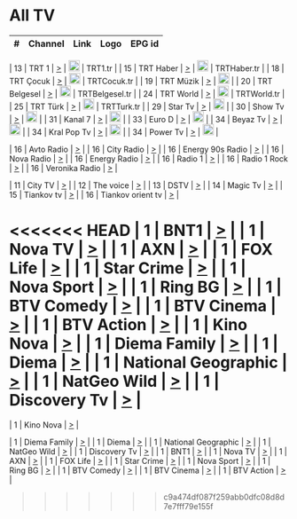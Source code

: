 <h1>All TV</h1>

| #   | Channel        | Link  | Logo | EPG id |
|:---:|:--------------:|:-----:|:----:|:------:|

| 13  | TRT 1            | [>](https://tv-trt1.medya.trt.com.tr/master.m3u8) | <img height="20" src="https://i.imgur.com/j786OLG.png"/> | TRT1.tr |
| 15  | TRT Haber        | [>](https://tv-trthaber.medya.trt.com.tr/master.m3u8) | <img height="20" src="https://i.imgur.com/OVfo8Ab.png"/> | TRTHaber.tr |
| 18  | TRT Çocuk        | [>](https://tv-trtcocuk.medya.trt.com.tr/master.m3u8) | <img height="20" src="https://i.imgur.com/QLFmD6d.png"/> | TRTCocuk.tr |
| 19  | TRT Müzik        | [>](https://tv-trtmuzik.medya.trt.com.tr/master.m3u8) | <img height="20" src="https://i.imgur.com/fIVFCEd.png"/> |
| 20  | TRT Belgesel     | [>](https://tv-trtbelgesel.medya.trt.com.tr/master.m3u8) | <img height="20" src="https://i.imgur.com/MGO87pe.png"/> | TRTBelgesel.tr |
| 24  | TRT World        | [>](https://tv-trtworld.medya.trt.com.tr/master.m3u8) | <img height="20" src="https://i.imgur.com/JEA2xpv.png"/> | TRTWorld.tr |
| 25  | TRT Türk         | [>](https://tv-trtturk.medya.trt.com.tr/master.m3u8) | <img height="20" src="https://i.imgur.com/OSTOQNw.png"/> | TRTTurk.tr |
| 29  | Star Tv   | [>](https://dogus-live.daioncdn.net/startv/startv_360p.m3u8) | <img height="20" src="https://i.imgur.com/IebUZx1.png"/> |
| 30  | Show Tv     | [>](https://ciner-live.daioncdn.net/showtv/showtv.m3u8) | <img height="20" src="https://i.imgur.com/IebUZx1.png"/> |
| 31  | Kanal 7     | [>](https://kanal7-live.daioncdn.net/kanal7/kanal7.m3u8) | <img height="20" src="https://i.imgur.com/IebUZx1.png"/> |
| 33  | Euro D    | [>](https://www.youtube.com/user/KanalD/live) | <img height="20" src="https://i.imgur.com/IebUZx1.png"/> |
| 34  | Beyaz Tv     | [>](https://beyaztv-live.daioncdn.net/beyaztv/beyaztv.m3u8) | <img height="20" src="https://i.imgur.com/IebUZx1.png"/> |
| 34  | Kral Pop Tv     | [>](https://www.youtube.com/watch?v=GuFTuKoXepw) | <img height="20" src="https://i.imgur.com/IebUZx1.png"/> |
| 34  | Power Tv     | [>](https://livetv.powerapp.com.tr/powerTV/powerhd.smil/chunklist.m3u8) | <img height="20" src="https://i.imgur.com/IebUZx1.png"/> |

| 16  | Avto Radio | [>](http://stream.metacast.eu/avtoradio.mp3.m3u) |
| 16  | City Radio | [>](http://stream.metacast.eu/city.aac.m3u) |
| 16  | Energy 90s Radio | [>](http://stream.metacast.eu/energy-90s.m3u) |
| 16  | Nova Radio | [>](http://stream.metacast.eu/nova.aac.m3u) |
| 16  | Energy Radio | [>](http://stream.metacast.eu/nrj.aac.m3u) |
| 16  | Radio 1 | [>](http://stream.metacast.eu/radio1.aac.m3u) |
| 16  | Radio 1 Rock | [>](http://stream.metacast.eu/radio1rock.aac.m3u) |
| 16  | Veronika Radio | [>](http://stream.metacast.eu/veronika.aac.m3u) |

| 11  | City TV | [>](https://tv.city.bg/play/tshls/citytv/index.m3u8) |
| 12  | The voice | [>](https://bss1.neterra.tv/thevoice/thevoice.m3u8) |
| 13  | DSTV | [>](http://46.249.95.140:8081/hls/data.m3u8) |
| 14  | Magic Tv | [>](https://bss1.neterra.tv/magictv/magictv.m3u8) |
| 15  | Tiankov tv | [>](https://streamer103.neterra.tv/tiankov-folk/live.m3u8) |
| 16  | Tiankov orient tv | [>](https://streamer103.neterra.tv/tiankov-orient/live.m3u8) |

<<<<<<< HEAD
| 1 | BNT1 | [>](https://ymkaya.xyz:23899/tv/bnt1/playlist.m3u8?wmsAuthSign=c2VydmVyX3RpbWU9Mi8yOC8yMDI1IDc6MzM6MzkgUE0maGFzaF92YWx1ZT12WHJpb0pGOVBtZmtybmVtWnpyMDZ3PT0mdmFsaWRtaW51dGVzPTYw) |
| 1 | Nova TV | [>](https://ymkaya.xyz:23899/tv/novatv/playlist.m3u8?wmsAuthSign=c2VydmVyX3RpbWU9Mi8yOC8yMDI1IDc6MzM6NTAgUE0maGFzaF92YWx1ZT14UUhNQm1BODhzb0ZiMjdhUGtYcnpBPT0mdmFsaWRtaW51dGVzPTYw) |
| 1 | AXN | [>](https://ymkaya.xyz:23899/tv/axn/playlist.m3u8?wmsAuthSign=c2VydmVyX3RpbWU9Mi8yOC8yMDI1IDc6MzQ6MDAgUE0maGFzaF92YWx1ZT1OM2lSb1l3NElJQU9CZGNkSnJsRXBnPT0mdmFsaWRtaW51dGVzPTYw) |
| 1 | FOX Life | [>](https://ymkaya.xyz:23899/tv/foxlife/playlist.m3u8?wmsAuthSign=c2VydmVyX3RpbWU9Mi8yOC8yMDI1IDc6MzQ6MTAgUE0maGFzaF92YWx1ZT1VdUc5TmNmWVRxV1FEaEVMeFU2dFlnPT0mdmFsaWRtaW51dGVzPTYw) |
| 1 | Star Crime | [>](https://ymkaya.xyz:23899/tv/foxcrime/playlist.m3u8?wmsAuthSign=c2VydmVyX3RpbWU9Mi8yOC8yMDI1IDc6MzQ6MjAgUE0maGFzaF92YWx1ZT1OOHpJSndkK3VzV0JEQkZWUEFuVUxnPT0mdmFsaWRtaW51dGVzPTYw) |
| 1 | Nova Sport | [>](https://ymkaya.xyz:23899/tv/novasport/playlist.m3u8?wmsAuthSign=c2VydmVyX3RpbWU9Mi8yOC8yMDI1IDc6MzQ6MzAgUE0maGFzaF92YWx1ZT0xYjZqRzZPR0I5UUtwMEYrQlBIOGlRPT0mdmFsaWRtaW51dGVzPTYw) |
| 1 | Ring BG | [>](https://ymkaya.xyz:23899/tv/ringbg/playlist.m3u8?wmsAuthSign=c2VydmVyX3RpbWU9Mi8yOC8yMDI1IDc6MzQ6NDAgUE0maGFzaF92YWx1ZT1iMUU3eWVuaG5qdXp1YlJRT2NtMXRBPT0mdmFsaWRtaW51dGVzPTYw) |
| 1 | BTV Comedy | [>](https://ymkaya.xyz:23899/tv/btvcomedy/playlist.m3u8?wmsAuthSign=c2VydmVyX3RpbWU9Mi8yOC8yMDI1IDc6MzQ6NTAgUE0maGFzaF92YWx1ZT0yUGVReFRyMzcvc1krc1RkWWR0RnZRPT0mdmFsaWRtaW51dGVzPTYw) |
| 1 | BTV Cinema | [>](https://ymkaya.xyz:23899/tv/btvcinema/playlist.m3u8?wmsAuthSign=c2VydmVyX3RpbWU9Mi8yOC8yMDI1IDc6MzQ6NTkgUE0maGFzaF92YWx1ZT0vd1lXY2RBMEtXVWZjSlp6eVhkMDNnPT0mdmFsaWRtaW51dGVzPTYw) |
| 1 | BTV Action | [>](https://ymkaya.xyz:23899/tv/btvaction/playlist.m3u8?wmsAuthSign=c2VydmVyX3RpbWU9Mi8yOC8yMDI1IDc6MzU6MDkgUE0maGFzaF92YWx1ZT1yRzQwZUY4L2JtbXQ4ZER6dWhnU3lnPT0mdmFsaWRtaW51dGVzPTYw) |
| 1 | Kino Nova | [>](https://ymkaya.xyz:23899/tv/kinonova/playlist.m3u8?wmsAuthSign=c2VydmVyX3RpbWU9Mi8yOC8yMDI1IDc6MzU6MTkgUE0maGFzaF92YWx1ZT1vbU12MVphWnlyWTluTzRaVThkMDlnPT0mdmFsaWRtaW51dGVzPTYw) |
| 1 | Diema Family | [>](https://ymkaya.xyz:23899/tv/diemafamily/playlist.m3u8?wmsAuthSign=c2VydmVyX3RpbWU9Mi8yOC8yMDI1IDc6MzU6MjggUE0maGFzaF92YWx1ZT04c005cGsvcmNlR2hqMEFRTndpay9BPT0mdmFsaWRtaW51dGVzPTYw) |
| 1 | Diema | [>](https://ymkaya.xyz:23899/tv/diema/playlist.m3u8?wmsAuthSign=c2VydmVyX3RpbWU9Mi8yOC8yMDI1IDc6MzY6MjMgUE0maGFzaF92YWx1ZT1YQ1JSQ0dJWklJQXFNTjdPN0pUTTFBPT0mdmFsaWRtaW51dGVzPTYw) |
| 1 | National Geographic | [>](https://ymkaya.xyz:23899/tv/natgeo/playlist.m3u8?wmsAuthSign=c2VydmVyX3RpbWU9Mi8yOC8yMDI1IDc6MzY6MzIgUE0maGFzaF92YWx1ZT1CVEdTT3A0R1pRSERWaFlGNnhWaGxnPT0mdmFsaWRtaW51dGVzPTYw) |
| 1 | NatGeo Wild | [>](https://ymkaya.xyz:23899/tv/natgeowild/playlist.m3u8?wmsAuthSign=c2VydmVyX3RpbWU9Mi8yOC8yMDI1IDc6MzY6NDMgUE0maGFzaF92YWx1ZT1Gc2VBS0Y1aENYdHJiSG02S01lZEFnPT0mdmFsaWRtaW51dGVzPTYw) |
| 1 | Discovery Tv | [>](https://ymkaya.xyz:23899/tv/discovery/playlist.m3u8?wmsAuthSign=c2VydmVyX3RpbWU9Mi8yOC8yMDI1IDc6MzY6NTMgUE0maGFzaF92YWx1ZT1hL1lzOHJZaGhaL0RRQlRFOWF1RGRRPT0mdmFsaWRtaW51dGVzPTYw) |
=======


| 1 | Kino Nova | [>](https://ymkaya.xyz:11336/tv/kinonova/playlist.m3u8?wmsAuthSign=c2VydmVyX3RpbWU9MS8yLzIwMjUgNDo0MDoyMCBBTSZoYXNoX3ZhbHVlPWlFS1FrWEtMMVRFM3l5YklUWUJQUHc9PSZ2YWxpZG1pbnV0ZXM9NjA=) |

| 1 | Diema Family | [>](https://ymkaya.xyz:11336/tv/diemafamily/playlist.m3u8?wmsAuthSign=c2VydmVyX3RpbWU9MS8yLzIwMjUgNDo0MDozMCBBTSZoYXNoX3ZhbHVlPUVUaTVKTldvZTF5WVVCM0YwL21kaXc9PSZ2YWxpZG1pbnV0ZXM9NjA=) |
| 1 | Diema | [>](https://ymkaya.xyz:11336/tv/diema/playlist.m3u8?wmsAuthSign=c2VydmVyX3RpbWU9MS8yLzIwMjUgNDo0MDo0MCBBTSZoYXNoX3ZhbHVlPVlYMWVJT2NuUjNpUTBsaytEUFFOS2c9PSZ2YWxpZG1pbnV0ZXM9NjA=) |
| 1 | National Geographic | [>](https://ymkaya.xyz:11336/tv/natgeo/playlist.m3u8?wmsAuthSign=c2VydmVyX3RpbWU9MS8yLzIwMjUgNDo0MTo0MSBBTSZoYXNoX3ZhbHVlPTJQTlVmcG5nYWx0M013eUhGRGxnd0E9PSZ2YWxpZG1pbnV0ZXM9NjA=) |
| 1 | NatGeo Wild | [>](https://ymkaya.xyz:11336/tv/natgeowild/playlist.m3u8?wmsAuthSign=c2VydmVyX3RpbWU9MS8yLzIwMjUgNDo0MTo1MSBBTSZoYXNoX3ZhbHVlPVl1OXZaTTliN0hGWEN3eDBYd1duNkE9PSZ2YWxpZG1pbnV0ZXM9NjA=) |
| 1 | Discovery Tv | [>](https://ymkaya.xyz:11336/tv/discovery/playlist.m3u8?wmsAuthSign=c2VydmVyX3RpbWU9MS8yLzIwMjUgNDo0MjowMSBBTSZoYXNoX3ZhbHVlPWtBQmdLNlY2RmQwWElzMVYzSDJyVkE9PSZ2YWxpZG1pbnV0ZXM9NjA=) |
| 1 | BNT1 | [>](https://ymkaya.xyz:11336/tv/bnt1/playlist.m3u8?wmsAuthSign=c2VydmVyX3RpbWU9MS8yLzIwMjUgNDozODozOCBBTSZoYXNoX3ZhbHVlPVVrMVlRQXpJWlhYeUh6ZFVpSC9NMUE9PSZ2YWxpZG1pbnV0ZXM9NjA=) |
| 1 | Nova TV | [>](https://ymkaya.xyz:11336/tv/novatv/playlist.m3u8?wmsAuthSign=c2VydmVyX3RpbWU9MS8yLzIwMjUgNDozODo0OCBBTSZoYXNoX3ZhbHVlPUVxQjh1a0ZzYkVGZU8zZDFGTzdreVE9PSZ2YWxpZG1pbnV0ZXM9NjA=) |
| 1 | AXN | [>](https://ymkaya.xyz:11336/tv/axn/playlist.m3u8?wmsAuthSign=c2VydmVyX3RpbWU9MS8yLzIwMjUgNDozODo1OCBBTSZoYXNoX3ZhbHVlPUpkWStGY1hkNXhaOVpPZ0thQ0FZL3c9PSZ2YWxpZG1pbnV0ZXM9NjA=) |
| 1 | FOX Life | [>](https://ymkaya.xyz:11336/tv/foxlife/playlist.m3u8?wmsAuthSign=c2VydmVyX3RpbWU9MS8yLzIwMjUgNDozOToxMCBBTSZoYXNoX3ZhbHVlPWt1ZDc1T3AzYlZDTjJnSy9TU0xJZlE9PSZ2YWxpZG1pbnV0ZXM9NjA=) |
| 1 | Star Crime | [>](https://ymkaya.xyz:11336/tv/foxcrime/playlist.m3u8?wmsAuthSign=c2VydmVyX3RpbWU9MS8yLzIwMjUgNDozOToyMCBBTSZoYXNoX3ZhbHVlPXIwVU45Nm9FR1l2enNkTG9TanBxbmc9PSZ2YWxpZG1pbnV0ZXM9NjA=) |
| 1 | Nova Sport | [>](https://ymkaya.xyz:11336/tv/novasport/playlist.m3u8?wmsAuthSign=c2VydmVyX3RpbWU9MS8yLzIwMjUgNDozOTozMCBBTSZoYXNoX3ZhbHVlPXlSZ0UxazVaM0xhSmc0NmR4T0c1T2c9PSZ2YWxpZG1pbnV0ZXM9NjA=) |
| 1 | Ring BG | [>](https://ymkaya.xyz:11336/tv/ringbg/playlist.m3u8?wmsAuthSign=c2VydmVyX3RpbWU9MS8yLzIwMjUgNDozOTo0MCBBTSZoYXNoX3ZhbHVlPTR4aUlFNHVUYWN4enY1WkVuOFZma2c9PSZ2YWxpZG1pbnV0ZXM9NjA=) |
| 1 | BTV Comedy | [>](https://ymkaya.xyz:11336/tv/btvcomedy/playlist.m3u8?wmsAuthSign=c2VydmVyX3RpbWU9MS8yLzIwMjUgNDozOTo1MCBBTSZoYXNoX3ZhbHVlPUtrMTJ2RHNTTUU1RFp1ZkVOdXFSK3c9PSZ2YWxpZG1pbnV0ZXM9NjA=) |
| 1 | BTV Cinema | [>](https://ymkaya.xyz:11336/tv/btvcinema/playlist.m3u8?wmsAuthSign=c2VydmVyX3RpbWU9MS8yLzIwMjUgNDozOTo1OSBBTSZoYXNoX3ZhbHVlPTZWcU9FZW56cG1NM1lrYy8xNE5NeHc9PSZ2YWxpZG1pbnV0ZXM9NjA=) |
| 1 | BTV Action | [>](https://ymkaya.xyz:11336/tv/btvaction/playlist.m3u8?wmsAuthSign=c2VydmVyX3RpbWU9MS8yLzIwMjUgNDo0MDoxMCBBTSZoYXNoX3ZhbHVlPUlDd0ErRkZVWThyMVZwR3c2REdGZ3c9PSZ2YWxpZG1pbnV0ZXM9NjA=) |
>>>>>>> c9a474df087f259abb0dfc08d8d7e7fff79e155f
